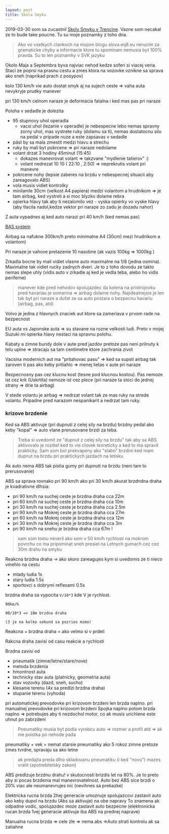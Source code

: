 ```yaml
---
layout: post
title: Skola Smyku
---
```


2019-03-30 som sa zucastnil [Skoly Smyku v Trencine](https://www.superdrive.sk/). Vazne som necakal ze to bude take poucne.
Tu su moje poznamky z toho dna.

> Ako vo vsetkych clankoch na mojom blogu slova.eq8.eu nerucim za gramaticke
> chyby a informacie ktore tu spominam nemusia byt 100% pravda. Su to
> len poznamky v SVK jazyku


Okolo Maja a Septembra byva najviac nehod kedze soferi si viacej veria.
Staci ze poprsi na prasnu cestu a zmes ktora na vozovke vznikne sa
sprava ako sneh (naprikad prach z posypov)

kolo 130 km/h vie  auto dostat smyk aj na sujech ceste => vaha auta nevykryje
prudky manever

pri 130 km/h celnom naraze je deformacia fatalna i ked mas pas pri
naraze

Poloha v sedadle je dolezita

* 95 stupnovy uhol operadla
  * vacsi uhol (lezanie v operadle) je nebespecne lebo nemas spravny
    zorny uhol, mas vystrete ruky (dolamu sa ti), nemas dostatocnu silu na pedal v pripade nuze
    a este zapsavas v sedadle
* päst by sa mala zmestit medzi hlavu a strechu
* ruky by mali byt pokrcene => pri naraze nedolame
* volant drzat 3 hodiny 45minut (15:45)
  * dokazes manevrovat volant => takzvane "mydlenie tatierov" :)
  * volant nedrezat 10 10 ( 22:10 , 2:50) => neprekrutis volant pri  manevre
* pokrcene nohy (lepsie zaberes na brzdu v nebespecnej situacii aby
  zareagovalo ABS)
* vola musis vidiet kontrolky
* minilamle 30cm (velkost A4 papiera) medzi volantom a hrudnikom => je
  tam airbag, ked vystreli a si moc blyzko dolame rebra
* opierka hlavy tak aby ti nezalomilo vez - vyska opierky vo vyske
  hlavy (aby tlacila nadol,kedze vektor pri naraze zo zadu je dozadu nahor)

Z auta vypadnes aj ked auto narazi pri 40 km/h (ked nemas pas)

[BAS system](https://www.youtube.com/watch?v=P9tiRnX8c50)

Airbag sa nafukne 300km/h preto minimalne A4 (30cm) mezi hrudnikom a
volantom)

Pri naraze je vahove pretazenie 10 nasobne (ak vazis 100kg => 1000kg )

Zrkadla bocne by mali vidiet vlasne auto maximalne na 1/8 (jedna
osmina). Maximalne tak vidiet rucky zadnych dveri. Je to z toho dovodu
ze takto nemas slepe uhly (vidis auto v zrkadle aj ked je vedla teba,
alebo ho vidis periferne)

> manever kde pred nehodov spolujazdec da kolena na pristrojovku  pred havariau je somarina => airbag dolame nohy.
> Najidealnejsie je len tak byt pri naraze a dufat ze sa auto postara o
> bezpecnu havariu (airbag, pas, atd)

Volvo je jedna z hlavnych znaciek aut ktore sa zameriava v prvom rade
na bezpecnost

EU auta vs Japonske auta => su stavane na rozne velkosti ludi. Preto v
mojej Suzuki mi opierka hlavy nestaci na spravnu polohu.

Kabaty a zimne bundy dole v aute pred jazdov pretoze pas neni prilnuty k
telu uplne => stracaju sa  tam centimetre ktore zachrania zivot

Vacsina modernich aut ma "pritahovac pasu" => ked sa supsti airbag tak
zaroven ti pas ako keby pritiahlo => menej lietas v aute pri naraze 

Bezpecnosny pas cez klucnu kost (tesne pod klucnou kostou). Pas nemoze ist cez krk (Uskrtita)
nemoze ist cez plece (pri naraze ta stoci do jednej strany => drie ta
airbag)

V stede volantu je airbag => nedrzat volant tak ze mas ruky na strede
volantu. Pripadne pred narazom nespanikarit a nedrzat tam ruky.


### krizove brzdenie

Ked sa ABS aktivuje (pri dupnuti z celej sily na brzdu) brzdny pedal ako
keby "kopal" => auto vlane prerusovane brzdi za teba.

> Treba si uvedomit ze "dupnut z celej sily na brzdu" tak aby sa ABS
> aktivovalo je rozdiel ked to vie clovek teoreticky a ked to ma spravit
> prakticky. Sam som bol prekvapeny ako "slabo" brzdim ked mam dupnut na
> brzdu pri praktickych jazdach na letisku


Ak auto nema ABS tak pistia gumy pri dupnuti na brzdu (neni tam to
prerusovanie)

ABS sa sprava rovnako pri 90 km/h ako pri 30 km/h akurat brzdndna draha
je kvadrativne dlhsia:

* pri 90 km/h na suchej ceste  je brzdna draha cca 22m
* pri 60 km/h na suchej ceste  je brzdna draha cca 10m
* pri 30 km/h na suchej ceste  je brzdna draha cca 2.5m
* pri 90 km/h na Mokrej ceste  je brzdna draha cca 27m
* pri 60 km/h na Mokrej ceste  je brzdna draha cca 12m
* pri 30 km/h na Mokrej ceste  je brzdna draha cca 3m
* pri 90 km/h na snehu  je brzdna draha cca 67m !

> sam som tomu neveril ako som v 50 km/h rychlosti na mokrom povrchu co
> ma pripominat sneh presiel na Letnych gumach cez cez 30m drahu na smyku 

Reakcna brzdna draha -> ako skoro zareagujes kym si uvedomis ze ti nieco
vmehlo na cestu
* mlady ludia 1s
* stary ludia 1.5s
* sportovci s dobrymi reflexami 0.5s

brzdna draha sa vypocita  `V/10*3`  kde V je rychlost.

```
90km/h

90/10*3 => 18m brzdna draha

(3 je na kolko sekund sa pozries mimo)
```

Reakcna + brzdna draha = ako velmo si v prdeli

Rakcna draha zavisi od  casu reakcie a rychlosti

Brzdna zavisi od
* pneumatik (zimne/letne/stare/nove)
* metoda brzdenia
* hmontnost auta
* technicky stav auta (platnicky, geometria auta)
* stav vozovky (dazd, sneh, sucho)
* klesanie terenu (4x sa predlzi brzdna draha) 
* stupanie terenu (vyhoda)


pri automatickej prevodovke pri krizovom brzdeni  len brzda naplno.
pri manualnej prevodovke pri krizovom brzdeni  Spojka naplno potom brzda naplno => potrebujes
 aby ti nezdochol motor, co ak musis urichlene este uhnut po zabrzdeni

> Pneumatiky musia byt podla vyrobcu auto => rozmer a profil atd => ak
> nie poistka po nehode pada

pneumatiky + vek = nemat starsie pneumatiky ako 5 rokoz zimne pretoze
zmes tvrdne, spravaju sa ako letne

> ak predajta preda dlho skladovanu pneumatiku (i ked "novu") mazes
> vratit (spotrebitelsky zakon)

ABS predlzuje brzdnu drahu! v skutocnosti brizdis let na 80%. Je to
preto aby si pocas brzdenia mal manevrovatelnost. Auto bez ABS sice
brzdi o 20% viac ale neumanevrujes nic (nevihnes sa prekazke)

Elektricka rucna brzda 2hej generacie umoznuje spolujazcovi zastavit
auto ako keby dupol na brzdu (Abs sa aktivuje) na obe napravy
To znamena ak odpadne vodic, spolujazdec moze zastavit auto bezpecne
(elektronicka rucan brzda 1vej generacie aktivuje iba ABS na prednej
naprave) 

Manualna rucna brzda => cele  zle => nema abs =>Auto strati kontrolu ak
sa zatiahne

